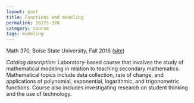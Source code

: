 ```yaml
---
layout: post
title: Functions and modeling
permalink: 1617s-370
category: course
tags: modeling
---
```

Math 370, Boise State University, Fall 2016 ([site](https://sites.google.com/a/boisestate.edu/math-370/))<!--more-->

*Catalog description*: Laboratory-based course that involves the study of mathematical modeling in relation to teaching secondary mathematics. Mathematical topics include data collection, rate of change, and applications of polynomial, exponential, logarithmic, and trigonometric functions. Course also includes investigating research on student thinking and the use of technology.
